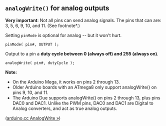 ## `analogWrite()` for analog outputs

**Very important**: Not all pins can send analog signals. The pins that can are: 3, 5, 6, 9, 10, and 11. (See footnote*.)


Setting `pinMode` is optional for analog -- but it won't hurt.

```
pinMode( pin#, OUTPUT );
```

Output to a pin a **duty cycle between 0 (always off) and 255 (always on)**.

```
analogWrite( pin#, dutyCycle );
```

**Note:**
 
- On the Arduino Mega, it works on pins 2 through 13. 
- Older Arduino boards with an ATmega8 only support analogWrite() on pins 9, 10, and 11.
- The Arduino Due supports analogWrite() on pins 2 through 13, plus pins DAC0 and DAC1. Unlike the PWM pins, DAC0 and DAC1 are Digital to Analog converters, and act as true analog outputs.

([arduino.cc AnalogWrite »](http://arduino.cc/en/Reference/AnalogWrite))